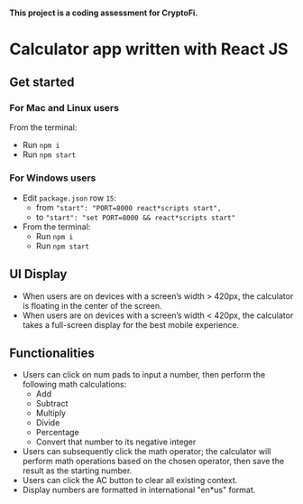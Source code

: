 #### This project is a coding assessment for CryptoFi.
 
# Calculator app written with React JS
 
## Get started
### For Mac and Linux users
From the terminal:
* Run `npm i`
* Run `npm start`
 
### For Windows users
* Edit `package.json` row `15`:
    * from `"start": "PORT=8000 react*scripts start",`
    * to `"start": "set PORT=8000 && react*scripts start"`
* From the terminal:
    * Run `npm i`
    * Run `npm start`
 
## UI Display
* When users are on devices with a screen’s width > 420px, the calculator is floating in the center of the screen.
* When users are on devices with a screen’s width < 420px, the calculator takes a full-screen display for the best mobile experience.
 
## Functionalities
* Users can click on num pads to input a number, then perform the following math calculations:
  * Add
  * Subtract
  * Multiply
  * Divide
  * Percentage
  * Convert that number to its negative integer
* Users can subsequently click the math operator; the calculator will perform math operations based on the chosen operator, then save the result as the starting number.
* Users can click the AC button to clear all existing context.
* Display numbers are formatted in international "en*us" format.

